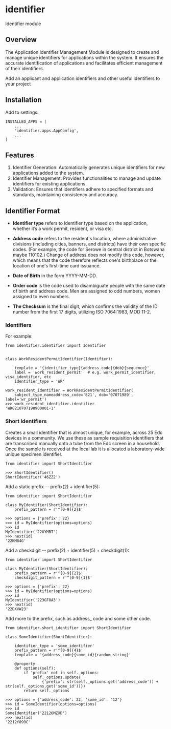 # identifier
Identifier module

## Overview

The Application Identifier Management Module is designed to create and manage unique identifiers for applications within the system.
It ensures the accurate identification of applications and facilitates efficient management of their identifiers.

Add an applicant and application identifiers and other useful identifiers to your project

## Installation

Add to settings:

    INSTALLED_APPS = [
        ...
        'identifier.apps.AppConfig',
        ...
    ]

    
## Features

1. Identifier Generation: Automatically generates unique identifiers for new applications added to the system.
2. Identifier Management: Provides functionalities to manage and update identifiers for existing applications.
3. Validation: Ensures that identifiers adhere to specified formats and standards, maintaining consistency and accuracy.


## Identifier Format

* **Identifier type** refers to identifier type based on the application, whether it’s a work permit, resident, or visa etc.

* **Address code** refers to the resident's location, where administrative divisions (including cities, banners, and districts) have their own specific codes. (For example, the code for Serowe in central district in Botswana maybe 110102.) Change of address does not modify this code, however, which means that the code therefore reflects one's birthplace or the location of one's first-time card issuance.

* **Date of Birth** in the form YYYY-MM-DD.

* **Order code** is the code used to disambiguate people with the same date of birth and address code. Men are assigned to odd numbers, women assigned to even numbers.

* **The Checksum** is the final digit, which confirms the validity of the ID number from the first 17 digits, utilizing ISO 7064:1983, MOD 11-2.

	
### Identifiers

For example:

	from identifier.identifier import Identifier
	
	
	class WorkResidentPermitIdentifier(Identifier):
	    
	    template = '{identifier_type}{address_code}{dob}{sequence}'
	    label = 'work_resident_permit'  # e.g. work_permit_identifier, visa_identifier, etc
	    identifier_type = 'WR'
    
    work_resident_identifier = WorkResidentPermitIdentifier(
        subject_type_nameaddress_code='821', dob='07071989', label='wr_permit')
    >>> work_resident_identifier.identifier
    'WR8210707198900001-1'
    
    
 ### Short Identifiers

Creates a small identifier that is almost unique, for example, across 25 Edc devices in a community. We use these as sample requisition identifiers that are transcribed manually onto a tube from the Edc screen in a household. Once the sample is received at the local lab it is allocated a laboratory-wide unique specimen identifier.

    from identifier import ShortIdentifier
    
    >>> ShortIdentifier()
    ShortIdentifier('46ZZ2')

Add a static prefix -- prefix(2) + identifier(5):

	from identifier import ShortIdentifier
	
	class MyIdentifier(ShortIdentifier):
    	prefix_pattern = r'^[0-9]{2}$'
 	
    >>> options = {'prefix': 22}
    >>> id = MyIdentifier(options=options)
	>>> id
	MyIdentifier('22UYMBT')
	>>> next(id)
	'22KM84G'

Add a checkdigit -- prefix(2) + identifier(5) + checkdigit(1):

	from identifier import ShortIdentifier
	
	class MyIdentifier(ShortIdentifier):
    	prefix_pattern = r'^[0-9]{2}$'
    	checkdigit_pattern = r'^[0-9]{1}$'

    >>> options = {'prefix': 22}
    >>> id = MyIdentifier(options=options)
	>>> id
	MyIdentifier('223GF8A3')
	>>> next(id)
	'22DXVW23'

	
Add more to the prefix, such as address_ code and some other code.

	from identifier.short_identifier import ShortIdentifier	
	
	class SomeIdentifier(ShortIdentifier):
	    
		identifier_type = 'some_identifier'
		prefix_pattern = r'^[0-9]{4}$'
		template = '{address_code}{some_id}{random_string}'

		@property
		def options(self):
			if 'prefix' not in self._options:
				self._options.update(
					{'prefix': str(self._options.get('address_code')) + str(self._options.get('some_id'))})
			return self._options

    >>> options = {'address_code': 22, 'some_id': '12'}
    >>> id = SomeIdentifier(options=options)
	>>> id
	SomeIdentifier('22126MZXD')
	>>> next(id)
	'2212Y899C'

